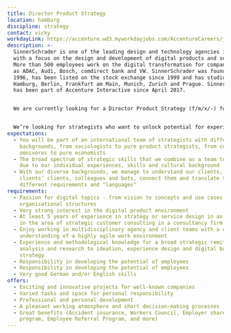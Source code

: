 ```yaml
---
title: Director Product Strategy
location: hamburg
discipline: strategy
contact: vicky
workdayLink: https://accenture.wd3.myworkdayjobs.com/AccentureCareers/job/Hamburg/Director-Product-Strategy--all-genders----SinnerSchrader_R00028375-1
description: >-
  SinnerSchrader is one of the leading design and technology agencies in Europe
  with a focus on the design and development of digital products and services.
  More than 500 employees work on the digital transformation for companies such
  as ADAC, Audi, Bosch, comdirect bank and VW. SinnerSchrader was founded in
  1996, has been listed on the stock exchange since 1999 and has studios in
  Hamburg, Berlin, Frankfurt am Main, Munich, Zurich and Prague. SinnerSchrader
  has been part of Accenture Interactive since April 2017.


  We are currently looking for a Director Product Strategy (f/m/x/-) for our Hamburg office.


  We’re looking for strategists who want to unlock potential for experiences that matter.  Strategists who design and revolutionize the digital platforms of tomorrow on the basis of sound methods, professional know-how and creative intuition. You are the kind of person who looks radically through the eyes of the user and develops beneficial and innovative solutions that make everyday life simpler and – above all – better. You are therefore equally at ease with service and experience design as you are with the standard strategy repertoire. You have a keen sense of brands and their business challenges in the digital age. You also have excellent communication and methodical skills in addition to an analytical and inspiring mind.
expectations:
  - You will be part of an international team of strategists with different
    backgrounds, from sociologists to pure product strategists, from cultural
    omnivores to pure economists
  - The broad spectrum of strategic skills that we combine as a team today is
    due to our individual experiences, skills and cultural background
  - With our diverse backgrounds, we manage to understand our clients, our
    clients' clients, colleagues and bots, connect them and translate the
    different requirements and "languages"
requirements:
  - Passion for digital topics - from vision to concepts and use cases to
    organisational structures
  - Very strong interest in the digital product environment
  - At least 5 years of experience in strategy or service design in an agency or
    in the area of strategic customer consulting in a consultancy firm
  - Enjoy working in multidisciplinary agency and client teams with a deep
    understanding of a highly agile work environment
  - Experience and methodological knowledge for a broad strategic remit - from
    analysis and research to ideation, experience design and digital business
    strategy
  - Responsibility in developing the potential of employees
  - Responsibility in developing the potential of employees
  - Very good German and/or English skills
offers:
  - Exciting and innovative projects for well-known companies
  - Varied tasks and space for personal responsibility
  - Professional and personal development
  - A pleasant working atmosphere and short decision-making processes
  - Great benefits (Accident insurance, Workers Council, Employer share purchase
    program, Employee Referral Program, and more)
---
```

